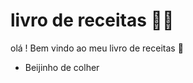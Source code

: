 # livro de receitas :woman_cook:

olá ! Bem vindo ao meu livro de receitas :wave:

- Beijinho de colher
